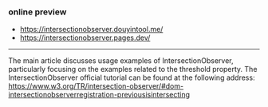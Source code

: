 
### online preview

- https://intersectionobserver.douyintool.me/
- https://intersectionobserver.pages.dev/

---

The main article discusses usage examples of IntersectionObserver, particularly focusing on the examples related to the threshold property. The IntersectionObserver official tutorial can be found at the following address:
https://www.w3.org/TR/intersection-observer/#dom-intersectionobserverregistration-previousisintersecting
